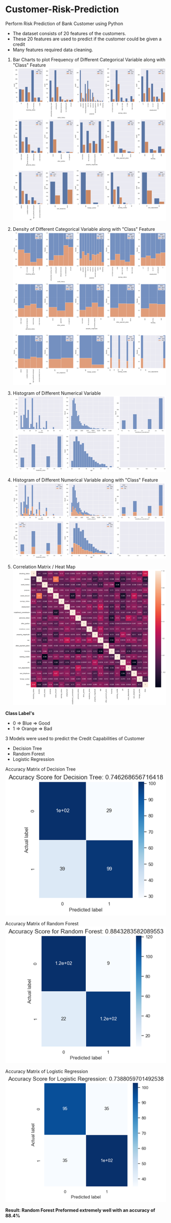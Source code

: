 # Customer-Risk-Prediction
Perform Risk Prediction of Bank Customer using Python

- The dataset consists of 20 features of the customers.
- These 20 features are used to predict if the customer could be given a credit
- Many features required data cleaning.



1. Bar Charts to plot Frequency of Different Categorical Variable along with "Class" Feature
![alt text](https://github.com/vprawin/Customer-Risk-Prediction/blob/main/Image%20Reference/Img1.png)



2. Density of Different Categorical Variable along with "Class" Feature
![alt text](https://github.com/vprawin/Customer-Risk-Prediction/blob/main/Image%20Reference/Img2.png)



3. Histogram of Different Numerical Variable
![alt text](https://github.com/vprawin/Customer-Risk-Prediction/blob/main/Image%20Reference/Img6.png)



4. Histogram of Different Numerical Variable along with "Class" Feature
![alt text](https://github.com/vprawin/Customer-Risk-Prediction/blob/main/Image%20Reference/Img7.png)



5. Correlation Matrix / Heat Map
![alt text](https://github.com/vprawin/Customer-Risk-Prediction/blob/main/Image%20Reference/Img8.png)



**Class Label's**

- 0 => Blue => Good
- 1 => Orange => Bad



3 Models were used to predict the Credit Capabilities of Customer
- Decision Tree
- Random Forest
- Logistic Regression



Accuracy Matrix of Decision Tree
![alt text](https://github.com/vprawin/Customer-Risk-Prediction/blob/main/Image%20Reference/Img9.png)



Accuracy Matrix of Random Forest
![alt text](https://github.com/vprawin/Customer-Risk-Prediction/blob/main/Image%20Reference/Img10.png)



Accuracy Matrix of Logistic Regression
![alt text](https://github.com/vprawin/Customer-Risk-Prediction/blob/main/Image%20Reference/Img11.png)


**Result: Random Forest Preformed extremely well with an accuracy of 88.4%**

